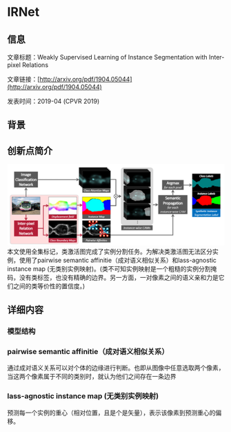 # IRNet

## 信息

文章标题：Weakly Supervised Learning of Instance Segmentation with Inter-pixel Relations

文章链接：[http://arxiv.org/pdf/1904.05044](http://arxiv.org/pdf/1904.05044)

发表时间：2019-04 (CPVR 2019)


## 背景


## 创新点简介
![](../../../img/article/2022-03-24-11-04-21.png)
本文使用全集标记，类激活图完成了实例分割任务。为解决类激活图无法区分实例，使用了pairwise semantic affinitie（成对语义相似关系）和lass-agnostic instance map (无类别实例映射)。(类不可知实例映射是一个粗糙的实例分割掩码，没有类标签，也没有精确的边界。另一方面，一对像素之间的语义亲和力是它们之间的类等价性的置信度。)

## 详细内容

### 模型结构

### pairwise semantic affinitie（成对语义相似关系）
通过成对语义关系可以对个体的边缘进行判断。也即从图像中任意选取两个像素，当这两个像素属于不同的类别时，就认为他们之间存在一条边界

### lass-agnostic instance map (无类别实例映射)
预测每一个实例的重心（相对位置，且是个是矢量），表示该像素到预测重心的偏移。

